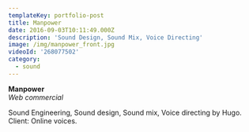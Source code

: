 ```yaml
---
templateKey: portfolio-post
title: Manpower
date: 2016-09-03T10:11:49.000Z
description: 'Sound Design, Sound Mix, Voice Directing'
image: /img/manpower_front.jpg
videoId: '268077502'
category:
  - sound
---
```

**Manpower** \
_Web commercial_

Sound Engineering, Sound design, Sound mix, Voice directing by Hugo.\
Client: Online voices.
